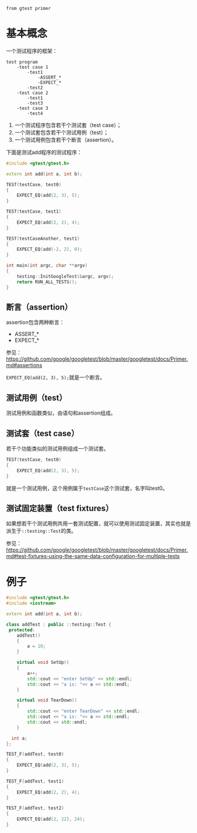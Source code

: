 ```from gtest primer```

# 基本概念
一个测试程序的框架：
```
test program
    -test case 1
        -test1
            -ASSERT_*
            -EXPECT_*
        -test2
    -test case 2
        -test1
        -test3
    -test case 3
        -test4
```
1. 一个测试程序包含若干个测试套（test case）；
2. 一个测试套包含若干个测试用例（test）；
3. 一个测试用例包含若干个断言（assertion）。

下面是测试add程序的测试程序：
```C++
#include <gtest/gtest.h>

extern int add(int a, int b);

TEST(testCase, test0)
{
    EXPECT_EQ(add(2, 3), 5);
}

TEST(testCase, test1)
{
    EXPECT_EQ(add(2, 2), 4);
}

TEST(testCaseAnother, test1)
{
    EXPECT_EQ(add(-2, 2), 0);
}

int main(int argc, char **argv)
{
    testing::InitGoogleTest(&argc, argv);
    return RUN_ALL_TESTS();
}
```

## 断言（assertion）
assertion包含两种断言：
- ASSERT_*
- EXPECT_*

参见：
https://github.com/google/googletest/blob/master/googletest/docs/Primer.md#assertions

`EXPECT_EQ(add(2, 3), 5);`就是一个断言。

## 测试用例（test）
测试用例和函数类似，由语句和assertion组成。


## 测试套（test case）
若干个功能类似的测试用例组成一个测试套。

```C++
TEST(testCase, test0)
{
    EXPECT_EQ(add(2, 3), 5);
}
```
就是一个测试用例，这个用例属于`testCase`这个测试套，名字叫test0。

## 测试固定装置（test fixtures）
如果想若干个测试用例共用一套测试配置，就可以使用测试固定装置，其实也就是派生于`::testing::Test`的类。

参见：
https://github.com/google/googletest/blob/master/googletest/docs/Primer.md#test-fixtures-using-the-same-data-configuration-for-multiple-tests

# 例子

```C++
#include <gtest/gtest.h>
#include <iostream>

extern int add(int a, int b);

class addTest : public ::testing::Test {
 protected:
    addTest()
    {
        a = 10;
    }

    virtual void SetUp() 
    {
        a++;
        std::cout << "enter SetUp" << std::endl;
        std::cout << "a is: "<< a << std::endl;
    }

    virtual void TearDown() 
    {
        std::cout << "enter TearDown" << std::endl;
        std::cout << "a is: "<< a << std::endl;
        std::cout << std::endl;
    }

  int a;
};

TEST_F(addTest, test0)
{
    EXPECT_EQ(add(2, 3), 5);
}

TEST_F(addTest, test1)
{
    EXPECT_EQ(add(2, 2), 4);
}

TEST_F(addTest, test2)
{
    EXPECT_EQ(add(2, 22), 24);
}

```